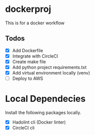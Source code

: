 # dockerproj
This is for a docker workflow 

## Todos
- [x] Add Dockerfile 
- [x] Integrate with CircleCI 
- [x] Create make file 
- [x] Add python project requirements.txt 
- [x] Add virtual environment locally (venv)
- [ ] Deploy to AWS 

# Local Dependecies 
Install the following packages locally.
- [x] Hadolint cli (Docker linter)
- [x] CircleCI cli 
